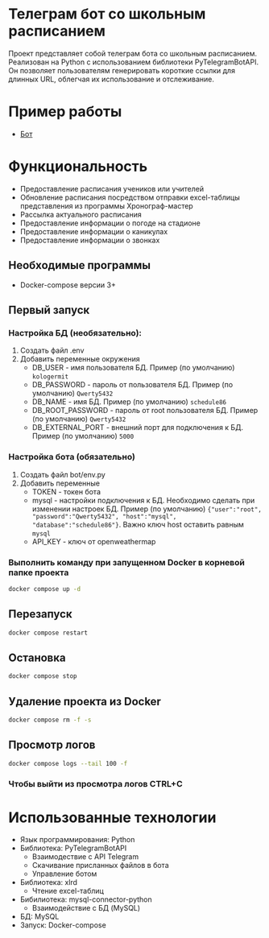 # Телеграм бот со школьным расписанием
Проект представляет собой телеграм бота со школьным расписанием. Реализован на Python с использованием библиотеки PyTelegramBotAPI.  Он позволяет пользователям генерировать короткие ссылки для длинных URL, облегчая  их  использование  и  отслеживание.
# Пример работы
* [Бот](https://t.me/schedule86_bot)
# Функциональность
* Предоставление расписания учеников или учителей
* Обновление расписания посредством отправки excel-таблицы представления из программы Хронограф-мастер
* Рассылка актуального расписания
* Предоставление информации о погоде на стадионе
* Предоставление информации о каникулах
* Предоставление информации о звонках
## Необходимые программы
* Docker-compose версии 3+
## Первый запуск
### Настройка БД (необязательно):
1) Создать файл .env
2) Добавить переменные окружения
   * DB_USER - имя пользователя БД. Пример (по умолчанию) ```kologermit```
   * DB_PASSWORD - пароль от пользователя БД. Пример (по умолчанию) ```Qwerty5432```
   * DB_NAME - имя БД. Пример (по умолчанию) ```schedule86```
   * DB_ROOT_PASSWORD - пароль от root пользователя БД. Пример (по умолчанию) ```Qwerty5432```
   * DB_EXTERNAL_PORT - внешний порт для подключения к БД. Пример (по умолчанию) ```5000```
### Настройка бота (обязательно)
1) Создать файл bot/env.py
2) Добавить переменные
   * TOKEN - токен бота
   * mysql - настройки подключения к БД. Необходимо сделать при изменении настроек БД. Пример (по умолчанию) 
```{"user":"root", "password":"Qwerty5432", "host":"mysql", "database":"schedule86"}```. Важно ключ host оставить равным ```mysql```
   * API_KEY - ключ от openweathermap
### Выполнить команду при запущенном Docker в корневой папке проекта
```bash
docker compose up -d
```
## Перезапуск
```bash
docker compose restart
```
## Остановка
```bash
docker compose stop
```
## Удаление проекта из Docker
```bash
docker compose rm -f -s
```
## Просмотр логов
```bash
docker compose logs --tail 100 -f
```
### Чтобы выйти из просмотра логов CTRL+C
# Использованные технологии
- Язык программирования: Python
- Библиотека: PyTelegramBotAPI
  * Взаимодествие с API Telegram
  * Скачивание присланных файлов в бота
  * Управление ботом
- Библиотека: xlrd
  * Чтение excel-таблиц
- Бибилиотека: mysql-connector-python
  * Взаимодействие с БД (MySQL)
- БД: MySQL
- Запуск: Docker-compose